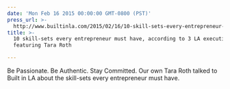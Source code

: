```yaml
---
date: 'Mon Feb 16 2015 00:00:00 GMT-0800 (PST)'
press_url: >-
  http://www.builtinla.com/2015/02/16/10-skill-sets-every-entrepreneur-must-have-according-3-la-executives
title: >-
  10 skill-sets every entrepreneur must have, according to 3 LA executives,
  featuring Tara Roth

---
```


Be Passionate. Be Authentic. Stay Committed. Our own Tara Roth talked to Built in LA about the skill-sets every entrepreneur must have.
